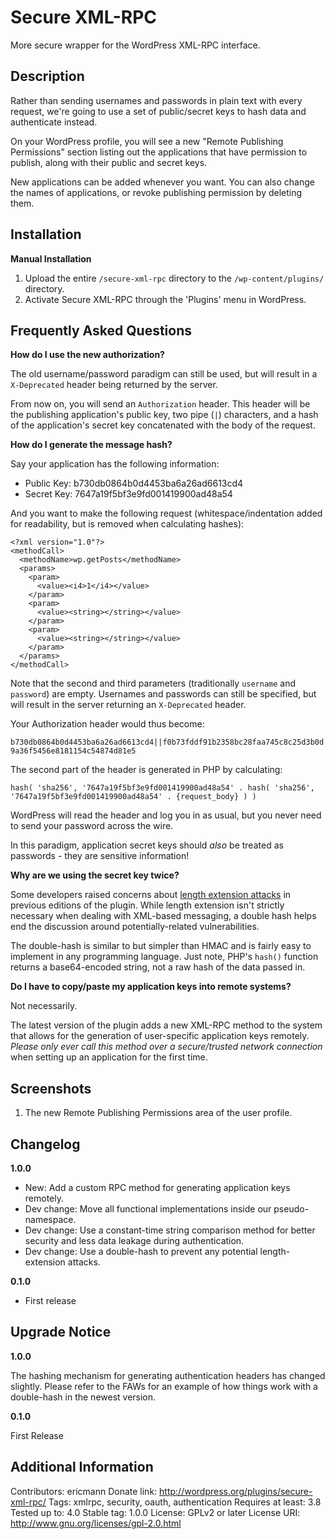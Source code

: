 Secure XML-RPC
==============

More secure wrapper for the WordPress XML-RPC interface.

Description
-----------

Rather than sending usernames and passwords in plain text with every request, we're going to use a set of public/secret keys to hash data and authenticate instead.

On your WordPress profile, you will see a new "Remote Publishing Permissions" section listing out the applications that have permission to publish, along with their public and secret keys.

New applications can be added whenever you want.  You can also change the names of applications, or revoke publishing permission by deleting them.

Installation
------------

**Manual Installation**

1. Upload the entire `/secure-xml-rpc` directory to the `/wp-content/plugins/` directory.
2. Activate Secure XML-RPC through the 'Plugins' menu in WordPress.

Frequently Asked Questions
--------------------------

**How do I use the new authorization?**

The old username/password paradigm can still be used, but will result in a `X-Deprecated` header being returned by the server.

From now on, you will send an `Authorization` header.  This header will be the publishing application's public key, two pipe (`|`) characters, and a hash of the application's secret key concatenated with the body of the request.

**How do I generate the message hash?**

Say your application has the following information:
* Public Key: b730db0864b0d4453ba6a26ad6613cd4
* Secret Key: 7647a19f5bf3e9fd001419900ad48a54

And you want to make the following request (whitespace/indentation added for readability, but is removed when calculating hashes):

```
<?xml version="1.0"?>
<methodCall>
  <methodName>wp.getPosts</methodName>
  <params>
    <param>
      <value><i4>1</i4></value>
    </param>
    <param>
      <value><string></string></value>
    </param>
    <param>
      <value><string></string></value>
    </param>
  </params>
</methodCall>
```

Note that the second and third parameters (traditionally `username` and `password`) are empty.  Usernames and passwords can still be specified, but will result in the server returning an `X-Deprecated` header.

Your Authorization header would thus become:

`b730db0864b0d4453ba6a26ad6613cd4||f0b73fddf91b2358bc28faa745c8c25d3b0d9a36f5456e8181154c54874d81e5`

The second part of the header is generated in PHP by calculating:

`hash( 'sha256', '7647a19f5bf3e9fd001419900ad48a54' . hash( 'sha256', '7647a19f5bf3e9fd001419900ad48a54' . {request_body} ) )`

WordPress will read the header and log you in as usual, but you never need to send your password across the wire.

In this paradigm, application secret keys should _also_ be treated as passwords - they are sensitive information!

**Why are we using the secret key twice?**

Some developers raised concerns about [length extension attacks](https://blog.whitehatsec.com/hash-length-extension-attacks/) in previous editions of the plugin. While length extension isn't strictly necessary when dealing with XML-based messaging, a double hash helps end the discussion around potentially-related vulnerabilities.

The double-hash is similar to but simpler than HMAC and is fairly easy to implement in any programming language. Just note, PHP's `hash()` function returns a base64-encoded string, not a raw hash of the data passed in.

**Do I have to copy/paste my application keys into remote systems?**

Not necessarily.

The latest version of the plugin adds a new XML-RPC method to the system that allows for the generation of user-specific application keys remotely. _Please only ever call this method over a secure/trusted network connection_ when setting up an application for the first time.

Screenshots
-----------

1. The new Remote Publishing Permissions area of the user profile.

Changelog
---------

**1.0.0**

- New: Add a custom RPC method for generating application keys remotely.
- Dev change: Move all functional implementations inside our pseudo-namespace.
- Dev change: Use a constant-time string comparison method for better security and less data leakage during authentication.
- Dev change: Use a double-hash to prevent any potential length-extension attacks.

**0.1.0**

- First release

Upgrade Notice
--------------

**1.0.0**

The hashing mechanism for generating authentication headers has changed slightly. Please refer to the FAWs for an example of how things work with a double-hash in the newest version.

**0.1.0**

First Release

Additional Information
----------------------

Contributors:      ericmann
Donate link:       http://wordpress.org/plugins/secure-xml-rpc/
Tags:              xmlrpc, security, oauth, authentication
Requires at least: 3.8
Tested up to:      4.0
Stable tag:        1.0.0
License:           GPLv2 or later
License URI:       http://www.gnu.org/licenses/gpl-2.0.html